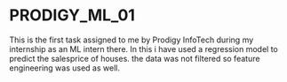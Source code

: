 # PRODIGY_ML_01
This is the first task assigned to me by Prodigy InfoTech during my internship as an ML intern there.
In this i have used a regression model to predict the salesprice of houses. the data was not filtered so feature engineering was used as well.
